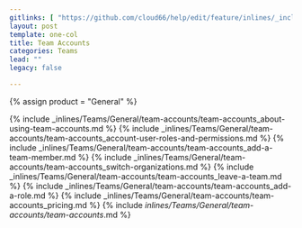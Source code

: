 ```yaml
---
gitlinks: [ "https://github.com/cloud66/help/edit/feature/inlines/_includes/_inlines/Teams/General/team-accounts/team-accounts_about-using-team-accounts.md", "https://github.com/cloud66/help/edit/feature/inlines/_includes/_inlines/Teams/General/team-accounts/team-accounts_account-user-roles-and-permissions.md", "https://github.com/cloud66/help/edit/feature/inlines/_includes/_inlines/Teams/General/team-accounts/team-accounts_add-a-team-member.md", "https://github.com/cloud66/help/edit/feature/inlines/_includes/_inlines/Teams/General/team-accounts/team-accounts_switch-organizations.md", "https://github.com/cloud66/help/edit/feature/inlines/_includes/_inlines/Teams/General/team-accounts/team-accounts_leave-a-team.md", "https://github.com/cloud66/help/edit/feature/inlines/_includes/_inlines/Teams/General/team-accounts/team-accounts_add-a-role.md", "https://github.com/cloud66/help/edit/feature/inlines/_includes/_inlines/Teams/General/team-accounts/team-accounts_pricing.md", "https://github.com/cloud66/help/edit/feature/inlines/_includes/_inlines/Teams/General/team-accounts/team-accounts_.md" ]
layout: post
template: one-col
title: Team Accounts
categories: Teams
lead: ""
legacy: false

---
```

{% assign product = "General" %}

{% include _inlines/Teams/General/team-accounts/team-accounts_about-using-team-accounts.md %}
{% include _inlines/Teams/General/team-accounts/team-accounts_account-user-roles-and-permissions.md %}
{% include _inlines/Teams/General/team-accounts/team-accounts_add-a-team-member.md %}
{% include _inlines/Teams/General/team-accounts/team-accounts_switch-organizations.md %}
{% include _inlines/Teams/General/team-accounts/team-accounts_leave-a-team.md %}
{% include _inlines/Teams/General/team-accounts/team-accounts_add-a-role.md %}
{% include _inlines/Teams/General/team-accounts/team-accounts_pricing.md %}
{% include _inlines/Teams/General/team-accounts/team-accounts_.md %}
